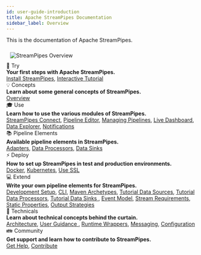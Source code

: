 ```yaml
---
id: user-guide-introduction
title: Apache StreamPipes Documentation
sidebar_label: Overview
---
```


This is the documentation of Apache StreamPipes.

<img class="docs-image docs-image-small docs-image-no-shadow" style="padding: 10px;" src="/docs/img/01_try-overview/01_streampipes-overview.png" alt="StreamPipes Overview">


<div class="container grid col-3">
    <div class="column">
        <div class="toc-box">
            <div class="toc-header border-thin">
                🚀 Try
            </div>
            <div class="toc-content">
                <div class="toc-section-header"><b>Your first steps with Apache StreamPipes.</b></div>
               <a href="try-installation.html">Install StreamPipes</a>, <a href="try-tutorial.html">Interactive Tutorial</a>
            </div>
        </div>
    </div>
    <div class="column">
        <div class="toc-box">
            <div class="toc-header border-thin">
                💡 Concepts
            </div>
            <div class="toc-content">
                <div class="toc-section-header"><b>Learn about some general concepts of StreamPipes.</b></div>
                <a href="concepts-overview.html">Overview</a>
            </div>
        </div>
    </div>
    <div class="column">
        <div class="toc-box">
            <div class="toc-header border-thin">
                🎓 Use
            </div>
            <div class="toc-content">
                <div class="toc-section-header"><b>Learn how to use the various modules of StreamPipes.</b></div>
                <a href="use-connect.html">StreamPipes Connect</a>, <a href="use-pipeline-editor.html">Pipeline Editor</a>, 
                <a href="use-managing-pipelines.html">Managing Pipelines</a>, 
                <a href="use-live-dashboard.html">Live Dashboard</a>, <a href="use-data-explorer.html">Data Explorer</a>, 
                <a href="use-notifications.html">Notifications</a>
            </div>
        </div>
    </div>
    <div class="column">
        <div class="toc-box">
            <div class="toc-header border-thin">
                📚 Pipeline Elements
            </div>
            <div class="toc-content">
                <div class="toc-section-header"><b>Available pipeline elements in StreamPipes.</b></div>
                <a href="pe/org.apache.streampipes.connect.protocol.stream.kafka.html">Adapters</a>, 
                <a href="pe/org.apache.streampipes.processors.aggregation.flink.aggregation.html">Data Processors</a>, 
                <a href="pe/org.apache.streampipes.sinks.databases.jvm.couchdb.html">Data Sinks</a> 
            </div>
        </div>
    </div>
    <div class="column">
        <div class="toc-box">
            <div class="toc-header border-thin">
                ⚡ Deploy 
            </div>
            <div class="toc-content">
                <div class="toc-section-header"><b>How to set up StreamPipes in test and production environments.</b></div>
                <a href="deploy-docker.html">Docker</a>, <a href="deploy-kubernetes.html">Kubernetes</a>, <a href="../deploy
                -use-ssl">Use SSL</a>
            </div>
        </div>
    </div>
    <div class="column">
        <div class="toc-box">
            <div class="toc-header border-thin">
                💻 Extend
            </div>
            <div class="toc-content">
                <div class="toc-section-header"><b>Write your own pipeline elements for StreamPipes.</b></div>
                <a href="extend-setup.html">Development Setup</a>, <a href="extend-cli.html">CLI</a>, <a href="../extend
                -archetypes">Maven Archetypes</a>,
                <a href="extend-tutorial-data-sources.html">Tutorial Data Sources</a>, <a href="../extend-tutorial-data
                -processors">Tutorial Data Processors</a>, <a href="extend-tutorial-data-sinks.html">Tutorial Data Sinks
                </a>,
                <a href="extend-sdk-event-model.html">Event Model</a>, <a href="extend-sdk-stream-requirements.html">Stream
                 Requirements</a>, <a href="extend-sdk-static-properties.html">Static Properties</a>,
                <a href="extend-sdk-output-strategies.html">Output Strategies</a>
            </div>
        </div>
    </div>
    <div class="column">
        <div class="toc-box">
            <div class="toc-header border-thin">
                🔧 Technicals
            </div>
            <div class="toc-content">
                <div class="toc-section-header"><b>Learn about technical concepts behind the curtain.</b></div>
                <a href="technicals-architecture.html">Architecture</a>, <a href="technicals-user-guidance.html">User
                 Guidance
                </a>, <a href="technicals-runtime-wrappers.html">Runtime Wrappers</a>,
                <a href="technicals-messaging.html">Messaging</a>, <a href="technicals-configuration.html">Configuration</a>
            </div>
        </div>
    </div>
    <div class="column">
        <div class="toc-box">
            <div class="toc-header border-thin">
                👪 Community
            </div>
            <div class="toc-content">
                <div class="toc-section-header"><b>Get support and learn how to contribute to StreamPipes.</b></div>
                <a href="community-get-help.html">Get Help</a>, <a href="community-contribute.html">Contribute</a>
            </div>
        </div>
    </div>
</div>


